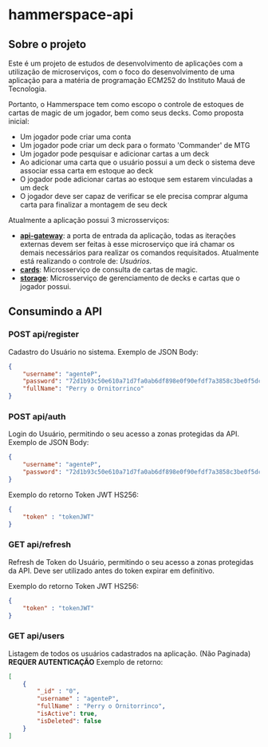 # hammerspace-api

## Sobre o projeto

Este é um projeto de estudos de desenvolvimento de aplicações com a utilização de microserviços, com o foco do desenvolvimento de uma aplicação para a matéria de programação ECM252 do Instituto Mauá de Tecnologia.

Portanto, o Hammerspace tem como escopo o controle de estoques de cartas de magic de um jogador, bem como seus decks. Como proposta inicial:

- Um jogador pode criar uma conta
- Um jogador pode criar um deck para o formato 'Commander' de MTG
- Um jogador pode pesquisar e adicionar cartas a um deck
- Ao adicionar uma carta que o usuário possui a um deck o sistema deve associar essa carta em estoque ao deck
- O jogador pode adicionar cartas ao estoque sem estarem vinculadas a um deck
- O jogador deve ser capaz de verificar se ele precisa comprar alguma carta para finalizar a montagem de seu deck

Atualmente a aplicação possui 3 microsserviços:

- **[api-gateway](https://github.com/Do-Khu/hammerspace-api)**: a porta de entrada da aplicação, todas as iterações externas devem ser feitas à esse microserviço que irá chamar os demais necessários para realizar os comandos requisitados. Atualmente está realizando o controle de: *Usuários*.
- **[cards](https://github.com/Do-Khu/hammerspace-card)**: Microsserviço de consulta de cartas de magic.
- **[storage](https://github.com/Do-Khu/hammerspace-storage)**: Microsserviço de gerenciamento de decks e cartas que o jogador possui.

## Consumindo a API

### POST api/register

Cadastro do Usuário no sistema.
Exemplo de JSON Body:

``` JSON
{
    "username": "agenteP",
    "password": "72d1b93c50e610a71d7fa0ab6df898e0f90efdf7a3858c3be0f5dc03c0473b9c",
    "fullName": "Perry o Ornitorrinco"
}
```

### POST api/auth

Login do Usuário, permitindo o seu acesso a zonas protegidas da API.
Exemplo de JSON Body:

``` JSON
{
    "username": "agenteP",
    "password": "72d1b93c50e610a71d7fa0ab6df898e0f90efdf7a3858c3be0f5dc03c0473b9c"
}
```

Exemplo do retorno Token JWT HS256:

``` JSON
{
    "token" : "tokenJWT"
}
```

### GET api/refresh

Refresh de Token do Usuário, permitindo o seu acesso a zonas protegidas da API. Deve ser utilizado antes do token expirar em definitivo.

Exemplo do retorno Token JWT HS256:

``` JSON
{
    "token" : "tokenJWT"
}
```

### GET api/users

Listagem de todos os usuários cadastrados na aplicação. (Não Paginada) **REQUER AUTENTICAÇÃO**
Exemplo de retorno:

``` JSON
[
    {
        "_id" : "0",
        "username" : "agenteP",
        "fullName" : "Perry o Ornitorrinco",
        "isActive": true,
        "isDeleted": false
    }
]
```
